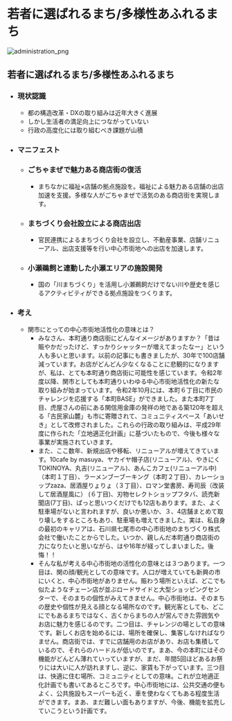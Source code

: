 # 若者に選ばれるまち/多様性あふれるまち

![administration_png](./../images/manifest_slides/administration_v1.0.png)

## 若者に選ばれるまち/多様性あふれるまち

- ### 現状認識
    - 都の構造改革・DXの取り組みは近年大きく進展
    - しかし生活者の満足向上につながっていない
    - 行政の高度化には取り組むべき課題が山積
- ### マニフェスト
    - ### ごちゃまぜで魅力ある商店街の復活
        - まちなかに福祉×店舗の拠点施設を。福祉による魅力ある店舗の出店加速を支援。多様な人がごちゃまぜで活気のある商店街を実現します。
    - ### まちづくり会社設立による商店出店
        - 官民連携によるまちづくり会社を設立し、不動産事業、店舗リニューアル、出店支援等を行い中心市街地への出店を加速します。
    - ### 小瀬鵜飼と連動した小瀬エリアの施設開発
        - 国の「川まちづくり」を活用し小瀬鵜飼だけでない川や歴史を感じるアクティビティができる拠点施設をつくります。
- ### 考え
    - 関市にとっての中心市街地活性化の意味とは？
        - みなさん、本町通り商店街にどんなイメージがありますか？「昔は賑やかだったけど、すっかりシャッターが増えてまったなー」という人も多いと思います。以前の記事にも書きましたが、30年で100店舗減っています。お店がどんどん少なくなることに悲観的になりますが、私は、とても本町通り商店街に可能性を感じています。令和2年度以降、関市としても本町通りいわゆる中心市街地活性化の新たな取り組みが始まっています。令和2年10月には、本町６丁目に市民のチャレンジを応援する「本町BASE」ができました。また本町7丁目、虎屋さんの前にある関信用金庫の発祥の地である築120年を超える「古民家山麓」も市に寄贈されて、コミュニティスペース「あいせき」として改修されました。これらの行政の取り組みは、平成29年度に作られた「立地適正化計画」に基づいたもので、今後も様々な事業が実施されていきます。
        - また、ここ数年、新規出店や移転、リニューアルが増えてきています。10cafe by masuya、ヤカイヤ帽子店(リニューアル)、やきにくTOKINOYA、丸吉(リニューアル)、あんこカフェ(リニューアル中)（本町１丁目）、ラーメンブーブーキング（本町２丁目）、カレーショップzaza、居酒屋りょりょ（３丁目）、ロマン堂書房、寿司辰（改装して居酒屋風に） (６丁目)、刃物セレクトショップフタバ、読売新聞店(7丁目)、ぱっと思いつくだけでも12店もあります。また、よく駐車場がないと言われますが、良いか悪いか、３、4店舗まとめて取り壊しをするところもあり、駐車場も増えてきました。実は、私自身の最初のキャリアは、石川県七尾市の中心市街地のまちづくり株式会社で働いたことからでした。いつか、親しんだ本町通り商店街の力になりたいと思いながら、はや16年が経ってしまいました。後悔！！
        - そんな私が考える中心市街地の活性化の意味とは３つあります。一つ目は、関の顔/観光としての意味です。人口が増えていても新興の市にいくと、中心市街地がありません。賑わう場所といえば、どこでも似たようなチェーン店が並ぶロードサイドと大型ショッピングセンターで、そのまちの個性がみえてきません。中心市街地は、そのまちの歴史や個性が見える顔となる場所なのです。観光客としても、どこにでもあるまちではなく、古くからまちの人が営んできた雰囲気やお店に魅力を感じるのです。二つ目は、チャレンジの場としての意味です。新しくお店を始めるには、場所を確保し、集客しなければなりません。商店街では、すでに店舗用のお店があり、お店も集積しているので、それらのハードルが低いのです。まあ、今の本町にはその機能がどんどん薄れていっていますが、まだ、年間5回ほどあるお祭りには大いに人が訪れますし、逆に、家賃も下がっています。三つ目は、快適に住む場所、コミュニティとしての意味。これが立地適正化計画でも書いてあるところです。中心市街地には、公共交通の便もよく、公共施設もスーパーも近く、車を使わなくてもある程度生活ができます。まあ、まだ難しい面もありますが、今後、機能を拡充していこうという計画です。
        